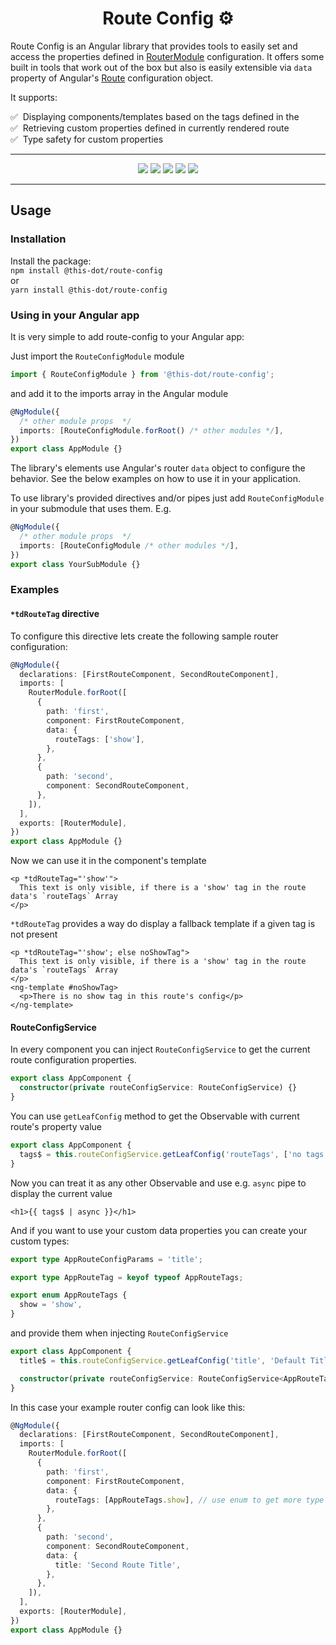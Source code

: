 <h1 align="center">Route Config ⚙️</h1>

Route Config is an Angular library that provides tools to easily set and access the properties defined in [RouterModule](https://angular.io/api/router/RouterModule) configuration. It offers some built in tools that work out of the box but also is easily extensible via `data` property of Angular's [Route](https://angular.io/api/router/Route#data) configuration object.

It supports:

✅ &nbsp;Displaying components/templates based on the tags defined in the <br/>
✅ &nbsp;Retrieving custom properties defined in currently rendered route <br/>
✅ &nbsp;Type safety for custom properties <br/>

---

<p align="center">
  <a href="https://www.npmjs.com/package/@this-dot/route-config"><img src="https://img.shields.io/badge/%40this--dot-%2Froute--config-blueviolet" /></a>
  <a href="https://www.npmjs.com/package/@this-dot/route-config"><img src="https://img.shields.io/npm/v/@this-dot/route-config" /></a>
  <a href="https://github.com/thisdot/open-source/actions/workflows/ci.yml?query=branch%3Amain"><img src="https://github.com/thisdot/open-source/actions/workflows/ci.yml/badge.svg" /></a>
  <a href="https://github.com/thisdot/open-source/blob/main/LICENSE.md"><img src="https://img.shields.io/npm/l/@this-dot/route-config" /></a>
  <a href="https://github.com/thisdot/open-source/issues"><img src="https://img.shields.io/github/issues/thisdot/open-source" /></a>
</p>

---

## Usage

### Installation

Install the package:  
`npm install @this-dot/route-config`  
or  
`yarn install @this-dot/route-config`

### Using in your Angular app

It is very simple to add route-config to your Angular app:

Just import the `RouteConfigModule` module

```ts
import { RouteConfigModule } from '@this-dot/route-config';
```

and add it to the imports array in the Angular module

```ts
@NgModule({
  /* other module props  */
  imports: [RouteConfigModule.forRoot() /* other modules */],
})
export class AppModule {}
```

The library's elements use Angular's router `data` object to configure the behavior. See the below examples on how to use it in your application.

To use library's provided directives and/or pipes just add `RouteConfigModule` in your submodule that uses them. E.g.

```ts
@NgModule({
  /* other module props  */
  imports: [RouteConfigModule /* other modules */],
})
export class YourSubModule {}
```

### Examples

#### `*tdRouteTag` directive

To configure this directive lets create the following sample router configuration:

```ts
@NgModule({
  declarations: [FirstRouteComponent, SecondRouteComponent],
  imports: [
    RouterModule.forRoot([
      {
        path: 'first',
        component: FirstRouteComponent,
        data: {
          routeTags: ['show'],
        },
      },
      {
        path: 'second',
        component: SecondRouteComponent,
      },
    ]),
  ],
  exports: [RouterModule],
})
export class AppModule {}
```

Now we can use it in the component's template

```angular2html
<p *tdRouteTag="'show'">
  This text is only visible, if there is a 'show' tag in the route data's `routeTags` Array
</p>
```

`*tdRouteTag` provides a way do display a fallback template if a given tag is not present

```angular2html
<p *tdRouteTag="'show'; else noShowTag">
  This text is only visible, if there is a 'show' tag in the route data's `routeTags` Array
</p>
<ng-template #noShowTag>
  <p>There is no show tag in this route's config</p>
</ng-template>
```

#### RouteConfigService

In every component you can inject `RouteConfigService` to get the current route configuration properties.

```ts
export class AppComponent {
  constructor(private routeConfigService: RouteConfigService) {}
}
```

You can use `getLeafConfig` method to get the Observable with current route's property value

```ts
export class AppComponent {
  tags$ = this.routeConfigService.getLeafConfig('routeTags', ['no tags']);
}
```

Now you can treat it as any other Observable and use e.g. `async` pipe to display the current value

```angular2html
<h1>{{ tags$ | async }}</h1>
```

And if you want to use your custom data properties you can create your custom types:

```ts
export type AppRouteConfigParams = 'title';

export type AppRouteTag = keyof typeof AppRouteTags;

export enum AppRouteTags {
  show = 'show',
}
```

and provide them when injecting `RouteConfigService`

```ts
export class AppComponent {
  title$ = this.routeConfigService.getLeafConfig('title', 'Default Title');

  constructor(private routeConfigService: RouteConfigService<AppRouteTag, AppRouteConfigParams>) {}
}
```

In this case your example router config can look like this:

```ts
@NgModule({
  declarations: [FirstRouteComponent, SecondRouteComponent],
  imports: [
    RouterModule.forRoot([
      {
        path: 'first',
        component: FirstRouteComponent,
        data: {
          routeTags: [AppRouteTags.show], // use enum to get more type safety
        },
      },
      {
        path: 'second',
        component: SecondRouteComponent,
        data: {
          title: 'Second Route Title',
        },
      },
    ]),
  ],
  exports: [RouterModule],
})
export class AppModule {}
```
